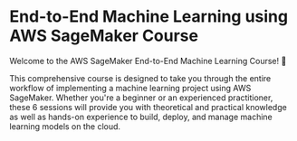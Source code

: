 # End-to-End Machine Learning using AWS SageMaker Course
Welcome to the AWS SageMaker End-to-End Machine Learning Course! 🚀

This comprehensive course is designed to take you through the entire workflow of implementing a machine learning project using AWS SageMaker. Whether you're a beginner or an experienced practitioner, these 6 sessions will provide you with theoretical and practical knowledge as well as hands-on experience to build, deploy, and manage machine learning models on the cloud.